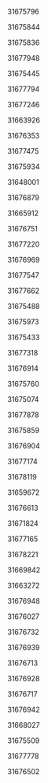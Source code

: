 31675796

31675844

31675836

31677948

31675445

31677794

31677246

31663926

31676353

31677475

31675934

31648001

31676879

31665912

31676751

31677220

31676969

31677547

31677662

31675488

31675973

31675433

31677318

31676914

31675760

31675074

31677878

31675859

31676904

31677174

31678119

31659672

31676613

31671824

31677165

31678221

31669842

31663272

31676948

31676027

31676732

31676939

31676713

31676928

31676717

31676942

31668027

31675509

31677778

31676502

